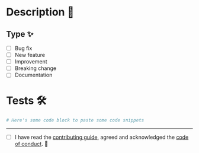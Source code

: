 # Description 📣

<!-- Please include a summary of the change and which issue is fixed. Please also include relevant motivation and context. List any dependencies that are required for this change. Here's how we expect a pull request to be : https://lux.network/docs/contributing/getting-started/pull-requests -->

## Type ✨

- [ ] Bug fix
- [ ] New feature
- [ ] Improvement
- [ ] Breaking change
- [ ] Documentation

# Tests 🛠️

<!-- Please describe the tests that you ran to verify your changes. Provide instructions so we can reproduce. Please also list any relevant details for your test configuration. You may want to add screenshots when relevant and possible -->

```sh
# Here's some code block to paste some code snippets
```

---

- [ ] I have read the [contributing guide](https://lux.network/docs/contributing/getting-started/overview), agreed and acknowledged the [code of conduct](https://lux.network/docs/contributing/getting-started/code-of-conduct). 📝

<!-- If you have any questions regarding contribution, here's the FAQ : https://lux.network/docs/contributing/getting-started/faq -->